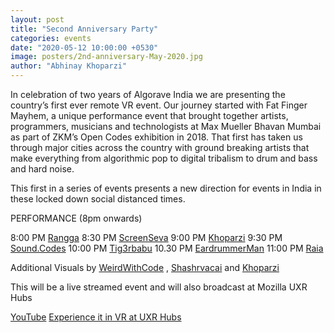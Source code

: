 ```yaml
---
layout: post
title: "Second Anniversary Party"
categories: events
date: "2020-05-12 10:00:00 +0530"
image: posters/2nd-anniversary-May-2020.jpg
author: "Abhinay Khoparzi"
---
```


In celebration of two years of Algorave India we are presenting the country’s first ever remote VR event. Our journey started with Fat Finger Mayhem, a unique performance event that brought together artists, programmers, musicians and technologists at Max Mueller Bhavan Mumbai as part of ZKM’s Open Codes exhibition in 2018. That first has taken us through major cities across the country with ground breaking artists that make everything from algorithmic pop to digital tribalism to drum and bass and hard noise.

This first in a series of events presents a new direction for events in India in these locked down social distanced times.


PERFORMANCE (8pm onwards)

8:00 PM [Rangga](https://instagram.com/just_rangga)
8:30 PM [ScreenSeva](https://instagram.com/screenseva)
9:00 PM [Khoparzi](https://instagram.com/khoparzi)
9:30 PM [Sound.Codes](https://instagram.com/sound.codes)
10:00 PM [Tig3rbabu](https://instagram.com/tig3rbabu)
10.30 PM [EardrummerMan](https://instagram.com/eardrummerman)
11:00 PM [Raia](https://instagram.com/raia___)

Additional Visuals by [WeirdWithCode](https://instagram.com/weirdwithcode) , [Shashrvacai](https://instagram.com/shashrvacai) and [Khoparzi](https://instagram.com/khoparzi)

This will be a live streamed event and will also broadcast at Mozilla UXR Hubs

[YouTube](http://youtube.com/eulerroom)
[Experience it in VR at UXR Hubs](https://hubs.mozilla.com/wfNsCA7/portal/)
